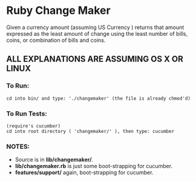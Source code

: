 # Ruby Change Maker
Given a currency amount (assuming US Currency ) returns that amount expressed as the least amount of change using the least number of bills, coins, or combination of bills and coins.
## ALL EXPLANATIONS ARE ASSUMING OS X OR LINUX

### To Run:
```      
cd into bin/ and type: './changemaker' (the file is already chmod'd)
```

### To Run Tests:
```
(require's cucumber)
cd into root directory ( 'changemaker/' ), then type: cucumber
```    

### NOTES:

* Source is in **lib/changemaker/**.
* **lib/changemaker.rb** is just some boot-strapping for cucumber.
* **features/support/** again, boot-strapping for cucumber.
